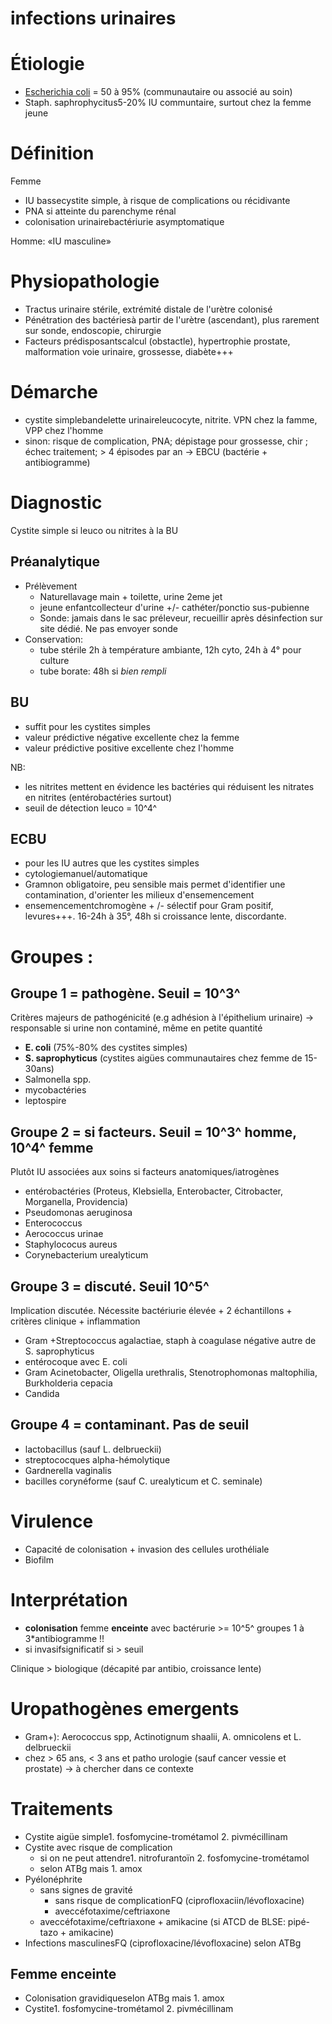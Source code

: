 # infections urinaires




# Étiologie


- [Escherichia coli](#escherichia-colinorgmd) = 50 à 95% (communautaire ou associé au soin) 
- Staph. saphrophycitus5-20% IU communtaire, surtout chez la femme jeune 


# Définition


Femme 

- IU bassecystite simple, à risque de complications ou récidivante 
- PNA si atteinte du parenchyme rénal 
- colonisation urinairebactériurie asymptomatique 

Homme: «IU masculine» 


# Physiopathologie


- Tractus urinaire stérile, extrémité distale de l'urètre colonisé 
- Pénétration des bactériesà partir de l'urètre (ascendant), plus rarement sur sonde, endoscopie, chirurgie 
- Facteurs prédisposantscalcul (obstactle), hypertrophie prostate, malformation voie urinaire, grossesse, diabète+++ 


# Démarche


- cystite simplebandelette urinaireleucocyte, nitrite. VPN chez la famme, VPP chez l'homme 
- sinon: risque de complication, PNA; dépistage pour grossesse, chir ; échec traitement; > 4 épisodes par an -> EBCU (bactérie + antibiogramme) 


# Diagnostic


Cystite simple si leuco ou nitrites à la BU 


## Préanalytique


- Prélèvement 
    - Naturellavage main + toilette, urine 2eme jet 
    - jeune enfantcollecteur d'urine +/- cathéter/ponctio sus-pubienne 
    - Sonde: jamais dans le sac préleveur, recueillir après désinfection sur site dédié. Ne pas envoyer sonde 
- Conservation: 
    - tube stérile 2h à température ambiante, 12h cyto, 24h à 4° pour culture 
    - tube borate: 48h si _bien rempli_ 


## BU


- suffit pour les cystites simples 
- valeur prédictive négative excellente chez la femme 
- valeur prédictive positive excellente chez l'homme 

NB: 

- les nitrites mettent en évidence les bactéries qui réduisent les nitrates en nitrites (entérobactéries surtout) 
- seuil de détection leuco = 10^4^ 


## ECBU


- pour les IU autres que les cystites simples 
- cytologiemanuel/automatique 
- Gramnon obligatoire, peu sensible mais permet d'identifier une contamination, d'orienter les milieux d'ensemencement 
- ensemencementchromogène + /- sélectif pour Gram positif, levures+++. 16-24h à 35°, 48h si croissance lente, discordante. 


# Groupes :



## Groupe 1 = pathogène. Seuil = 10^3^


Critères majeurs de pathogénicité (e.g adhésion à l'épithelium urinaire) -> responsable si urine non contaminé, même en petite quantité 

- **E. coli** (75%-80% des cystites simples) 
- **S. saprophyticus** (cystites aigües communautaires chez femme de 15-30ans) 
- Salmonella spp. 
- mycobactéries 
- leptospire 


## Groupe 2 = si facteurs. Seuil = 10^3^ homme, 10^4^ femme


Plutôt IU associées aux soins si facteurs anatomiques/iatrogènes 

- entérobactéries (Proteus, Klebsiella, Enterobacter, Citrobacter, Morganella, Providencia) 
- Pseudomonas aeruginosa 
- Enterococcus 
- Aerococcus urinae 
- Staphylococus aureus 
- Corynebacterium urealyticum 


## Groupe 3 = discuté. Seuil 10^5^


Implication discutée. Nécessite bactériurie élevée + 2 échantillons + critères clinique + inflammation 

- Gram +Streptococcus agalactiae, staph à coagulase négative autre de S. saprophyticus 
- entérocoque avec E. coli 
- Gram Acinetobacter, Oligella urethralis, Stenotrophomonas
  maltophilia, Burkholderia cepacia 
- Candida 


## Groupe 4 = contaminant. Pas de seuil


- lactobacillus (sauf L. delbrueckii) 
- streptococques alpha-hémolytique 
- Gardnerella vaginalis 
- bacilles corynéforme (sauf C. urealyticum et C. seminale) 


# Virulence


- Capacité de colonisation + invasion des cellules urothéliale 
- Biofilm 


# Interprétation




- **colonisation** femme **enceinte** avec bactérurie >= 10^5^ groupes 1 à 3*antibiogramme !! 
- si invasifsignificatif si > seuil 

Clinique > biologique (décapité par antibio, croissance lente) 


# Uropathogènes emergents


- Gram+): Aerococcus spp, Actinotignum shaalii, A. omnicolens et L. delbrueckii 
- chez > 65 ans, < 3 ans et patho urologie (sauf cancer vessie et prostate) -> à chercher dans ce contexte 


# Traitements


- Cystite aigüe simple1. fosfomycine-trométamol 2. pivmécillinam 
- Cystite avec risque de complication
    - si on ne peut attendre1. nitrofurantoïn 2. fosfomycine-trométamol 
    - selon ATBg mais 1. amox 
- Pyélonéphrite 
    - sans signes de gravité 
        - sans risque de complicationFQ (ciprofloxaciin/lévofloxacine) 
        - aveccéfotaxime/ceftriaxone 
    - aveccéfotaxime/ceftriaxone + amikacine (si ATCD de BLSE: pipé-tazo + amikacine) 
- Infections masculinesFQ (ciprofloxacine/lévofloxacine) selon ATBg 


## Femme enceinte


- Colonisation gravidiqueselon ATBg mais 1. amox 
- Cystite1. fosfomycine-trométamol 2. pivmécillinam 

